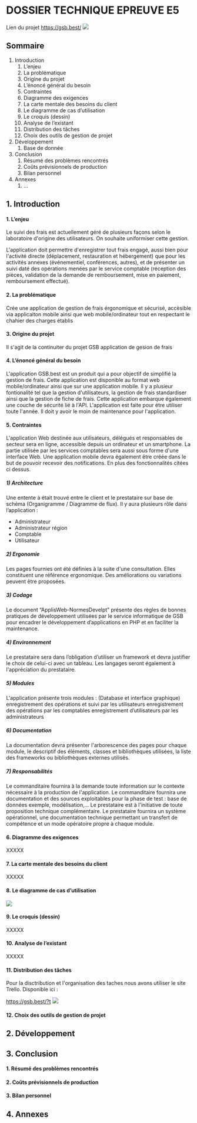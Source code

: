 # DOSSIER TECHNIQUE EPREUVE E5

Lien du projet https://gsb.best/
<img src="img_doctechnique/h1yhnozz.png">

## Sommaire

1. Introduction
   1. L’enjeu
   2. La problématique
   3. Origine du projet
   4. L’énoncé général du besoin
   5. Contraintes
   6. Diagramme des exigences
   7. La carte mentale des besoins du client
   8. Le diagramme de cas d’utilisation
   9. Le croquis (dessin)
   10. Analyse de l’existant
   11. Distribution des tâches
   12. Choix des outils de gestion de projet
2. Développement
   1. Base de donnée
3. Conclusion
   1. Résumé des problèmes rencontrés
   2. Coûts prévisionnels de production
   3. Bilan personnel
4. Annexes
   1. ...

## 1. Introduction

#### 1. L’enjeu

Le suivi des frais est actuellement géré de plusieurs façons selon le laboratoire d'origine des utilisateurs. On souhaite uniformiser cette gestion.

L'application doit permettre d'enregistrer tout frais engagé, aussi bien pour l'activité directe (déplacement, restauration et hébergement) que pour les activités annexes (événementiel, conférences, autres), et de présenter un suivi daté des opérations menées par le service comptable (réception des pièces, validation de la demande de remboursement, mise en paiement, remboursement effectué).

#### 2. La problématique

Crée une application de gestion de frais érgonomique et sécurisé, accèsible via applicaiton mobile ainsi que web mobile/ordinateur tout en respectant le chahier des charges établis

#### 3. Origine du projet

Il s'agit de la continuiter du projet GSB application de gesion de frais

#### 4. L’énoncé général du besoin

L'application GSB.best est un produit qui a pour objectif de simplifié la gestion de frais. Cette application est disponible au format web mobile/ordinateur ainsi que sur une application mobile. Il y a plusieur fontionalité tel que la gestion d'utilisateurs, la gestion de frais standardiser ainsi que la gestion de fiche de frais. Cette application embarque également une couche de sécurité lié à l'API. L'application est faite pour étre utiliser toute l'année. Il doit y avoir le moin de maintenance pour l'application.

#### 5. Contraintes

L'application Web destinée aux utilisateurs, délégués et responsables de secteur sera en ligne, accessible depuis un ordinateur et un smartphone. La partie utilisée par les services comptables sera aussi sous forme d'une interface Web.
Une application mobile devra également être créée dans le but de pouvoir recevoir des notifications. En plus des fonctionnalités citées ci dessus.

##### 1) ​Architecture

Une entente à était trouvé entre le client et le prestataire sur base de schéma (Organigramme / Diagramme de flux).
Il y aura plusieurs rôle dans l’application :

- Administrateur
- Administrateur région
- Comptable
- Utilisateur

##### 2) ​Ergonomie

Les pages fournies ont été définies à la suite d'une consultation. Elles constituent une référence ergonomique. Des améliorations ou variations peuvent être proposées.

##### 3) ​Codage

Le document “ApplisWeb-NormesDevelpt” présente des règles de bonnes pratiques de développement utilisées par le service informatique de GSB pour encadrer le développement d’applications en PHP et en faciliter la maintenance.

##### 4) ​Environnement

Le prestataire sera dans l’obligation d’utiliser un framework et devra justifier le choix de celui-ci avec un tableau. Les langages seront également à l'appréciation du prestataire.

##### 5) ​Modules

L'application présente trois modules : (Database et interface graphique)
enregistrement des opérations et suivi par les utilisateurs
enregistrement des opérations par les comptables
enregistrement d’utilisateurs par les administrateurs

##### 6) ​Documentation

La documentation devra présenter l'arborescence des pages pour chaque module, le descriptif des éléments, classes et bibliothèques utilisées, la liste des frameworks ou bibliothèques externes utilisés.

##### 7) ​Responsabilités

Le commanditaire fournira à la demande toute information sur le contexte nécessaire à la production de l'application.
Le commanditaire fournira une documentation et des sources exploitables pour la phase de test : base de données exemple, modélisation,...
Le prestataire est à l'initiative de toute proposition technique complémentaire.
Le prestataire fournira un système opérationnel, une documentation technique permettant un transfert de compétence et un mode opératoire propre à chaque module.

#### 6. Diagramme des exigences

XXXXX

#### 7. La carte mentale des besoins du client

XXXXX

#### 8. Le diagramme de cas d’utilisation

<img src="img_doctechnique/use_case_sketch.drawio.png">

#### 9. Le croquis (dessin)

XXXXX

#### 10. Analyse de l’existant

XXXXX

#### 11. Distribution des tâches

Pour la disctribution et l'organisation des taches nous avons utiliser le site Trello.
Disponible ici :

https://gsb.best/?t
<img src="img_doctechnique/9x3ai2p8.png" />

#### 12. Choix des outils de gestion de projet

## 2. Développement

## 3. Conclusion

#### 1. Résumé des problèmes rencontrés

#### 2. Coûts prévisionnels de production

#### 3. Bilan personnel

## 4. Annexes